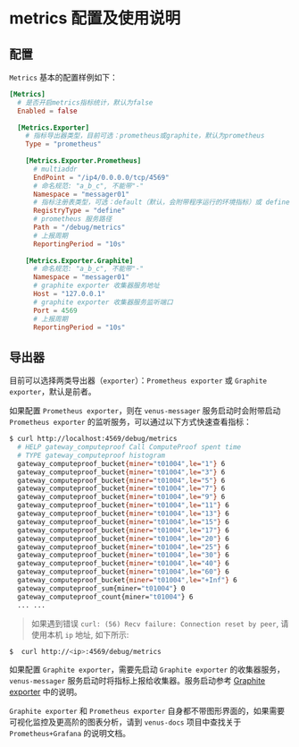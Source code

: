 # metrics 配置及使用说明

## 配置

`Metrics` 基本的配置样例如下：
```toml
[Metrics]
  # 是否开启metrics指标统计，默认为false
  Enabled = false
  
  [Metrics.Exporter]
    # 指标导出器类型，目前可选：prometheus或graphite，默认为prometheus
    Type = "prometheus"
    
    [Metrics.Exporter.Prometheus]
      # multiaddr
      EndPoint = "/ip4/0.0.0.0/tcp/4569"
      # 命名规范: "a_b_c", 不能带"-"
      Namespace = "messager01" 
      # 指标注册表类型，可选：default（默认，会附带程序运行的环境指标）或 define（自定义）
      RegistryType = "define"
      # prometheus 服务路径
      Path = "/debug/metrics"
      # 上报周期
      ReportingPeriod = "10s"
      
    [Metrics.Exporter.Graphite]
      # 命名规范: "a_b_c", 不能带"-"
      Namespace = "messager01" 
      # graphite exporter 收集器服务地址
      Host = "127.0.0.1"
      # graphite exporter 收集器服务监听端口
      Port = 4569
      # 上报周期
      ReportingPeriod = "10s"
```
## 导出器

目前可以选择两类导出器（`exporter`）：`Prometheus exporter` 或 `Graphite exporter`，默认是前者。

如果配置 `Prometheus exporter`，则在 `venus-messager` 服务启动时会附带启动 `Prometheus exporter` 的监听服务，可以通过以下方式快速查看指标：


```bash
$ curl http://localhost:4569/debug/metrics
  # HELP gateway_computeproof Call ComputeProof spent time
  # TYPE gateway_computeproof histogram
  gateway_computeproof_bucket{miner="t01004",le="1"} 6
  gateway_computeproof_bucket{miner="t01004",le="3"} 6
  gateway_computeproof_bucket{miner="t01004",le="5"} 6
  gateway_computeproof_bucket{miner="t01004",le="7"} 6
  gateway_computeproof_bucket{miner="t01004",le="9"} 6
  gateway_computeproof_bucket{miner="t01004",le="11"} 6
  gateway_computeproof_bucket{miner="t01004",le="13"} 6
  gateway_computeproof_bucket{miner="t01004",le="15"} 6
  gateway_computeproof_bucket{miner="t01004",le="17"} 6
  gateway_computeproof_bucket{miner="t01004",le="20"} 6
  gateway_computeproof_bucket{miner="t01004",le="25"} 6
  gateway_computeproof_bucket{miner="t01004",le="30"} 6
  gateway_computeproof_bucket{miner="t01004",le="40"} 6
  gateway_computeproof_bucket{miner="t01004",le="60"} 6
  gateway_computeproof_bucket{miner="t01004",le="+Inf"} 6
  gateway_computeproof_sum{miner="t01004"} 0
  gateway_computeproof_count{miner="t01004"} 6
  ... ...
```
> 如果遇到错误 `curl: (56) Recv failure: Connection reset by peer`, 请使用本机 `ip` 地址, 如下所示:
```bash
$  curl http://<ip>:4569/debug/metrics
```

如果配置 `Graphite exporter`，需要先启动 `Graphite exporter` 的收集器服务， `venus-messager` 服务启动时将指标上报给收集器。服务启动参考 [Graphite exporter](https://github.com/prometheus/graphite_exporter) 中的说明。

`Graphite exporter` 和 `Prometheus exporter` 自身都不带图形界面的，如果需要可视化监控及更高阶的图表分析，请到 `venus-docs` 项目中查找关于 `Prometheus+Grafana` 的说明文档。
